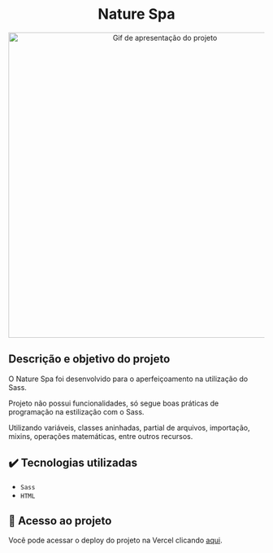 <h1 align="center">Nature Spa</h1>

<div align="center">
  <img width="600" src="imagens/nature-spa_to_readme.gif" alt="Gif de apresentação do projeto">
</div>

## Descrição e objetivo do projeto

O Nature Spa foi desenvolvido para o aperfeiçoamento na utilização do Sass.

Projeto não possui funcionalidades, só segue boas práticas de programação na estilização com o Sass.

Utilizando variáveis, classes aninhadas, partial de arquivos, importação, mixins, operações matemáticas, entre outros recursos.

## :heavy_check_mark: Tecnologias utilizadas

- `Sass`
- `HTML`

## :link: Acesso ao projeto

Você pode acessar o deploy do projeto na Vercel clicando [aqui](https://nature-spa.vercel.app/).
